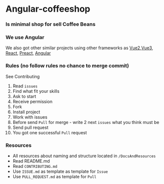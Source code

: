 # Angular-coffeeshop

### Is minimal shop for sell Coffee Beans
### We use Angular
We also got other similar projects using other frameworks as [Vue2](https://github.com/coffeebeanspoem/vue2-coffeeshop),[Vue3](https://github.com/coffeebeanspoem/vue3-coffeeshop), [React](https://github.com/coffeebeanspoem/React-coffeeshop), [Preact](https://github.com/coffeebeanspoem/Preact-coffeeshop), [Angular](https://github.com/coffeebeanspoem/Angular-coffeeshop)

### Rules (no follow rules no chance to merge commit)
See Contributing
1. Read `issues`
2. Find what fit your skills
3. Ask to start
4. Receive permission
5. Fork
6. Install project
7. Work with issues
8. Before send `Pull` for merge - write 2 next `issues` what you think must be
9. Send pull request
10. You got one successful `Pull` request

### Resources
- All resources about naming and structure located in `/DocsAndResources`
- Read README.md
- Read `CONTRIBUTING.md`
- Use `ISSUE.md` as template as template for `Issue`
- Use `PULL_REQUEST.md` as template for `Pull`
